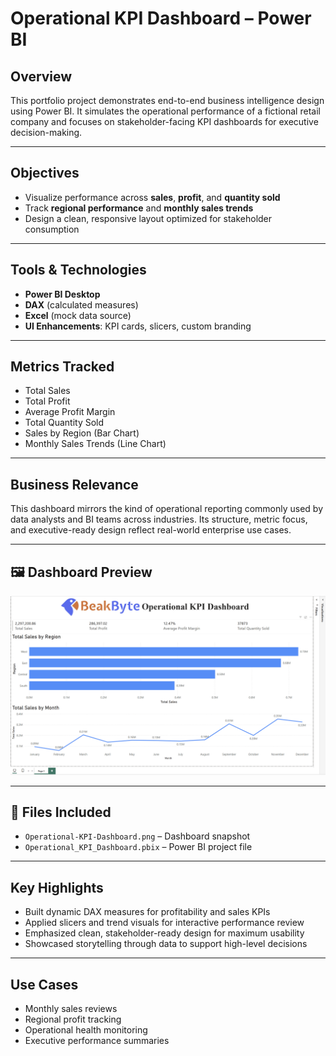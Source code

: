 # Operational KPI Dashboard – Power BI

## Overview  
This portfolio project demonstrates end-to-end business intelligence design using Power BI. It simulates the operational performance of a fictional retail company and focuses on stakeholder-facing KPI dashboards for executive decision-making.

---

## Objectives  
- Visualize performance across **sales**, **profit**, and **quantity sold**  
- Track **regional performance** and **monthly sales trends**  
- Design a clean, responsive layout optimized for stakeholder consumption  

---

## Tools & Technologies  
- **Power BI Desktop**  
- **DAX** (calculated measures)  
- **Excel** (mock data source)  
- **UI Enhancements**: KPI cards, slicers, custom branding  

---

## Metrics Tracked  
- Total Sales  
- Total Profit  
- Average Profit Margin  
- Total Quantity Sold  
- Sales by Region (Bar Chart)  
- Monthly Sales Trends (Line Chart)

---

## Business Relevance  
This dashboard mirrors the kind of operational reporting commonly used by data analysts and BI teams across industries. Its structure, metric focus, and executive-ready design reflect real-world enterprise use cases.

---

## 🖼 Dashboard Preview  
![Operational KPI Dashboard](Operational-KPI-Dashboard.png)

---

## 📁 Files Included  
- `Operational-KPI-Dashboard.png` – Dashboard snapshot  
- `Operational_KPI_Dashboard.pbix` – Power BI project file   

---

## Key Highlights  
- Built dynamic DAX measures for profitability and sales KPIs  
- Applied slicers and trend visuals for interactive performance review  
- Emphasized clean, stakeholder-ready design for maximum usability  
- Showcased storytelling through data to support high-level decisions  

---

## Use Cases  
- Monthly sales reviews  
- Regional profit tracking  
- Operational health monitoring  
- Executive performance summaries  
